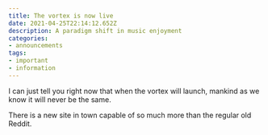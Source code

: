 ```yaml
---
title: The vortex is now live
date: 2021-04-25T22:14:12.652Z
description: A paradigm shift in music enjoyment
categories:
- announcements
tags:
- important
- information
---
```


I can just tell you right now that when the vortex will launch, mankind as we
know it will never be the same.

There is a new site in town capable of so much more than the regular old Reddit.
